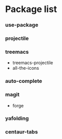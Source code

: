 # Package list
### use-package
### projectile
### treemacs
 -  treemacs-projectile
 -  all-the-icons
### auto-complete
### magit
 -  forge
### yafolding
### centaur-tabs
